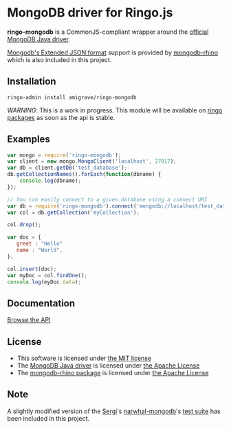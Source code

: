 MongoDB driver for Ringo.js
===========================

**ringo-mongodb** is a CommonJS-compliant wrapper around the [official MongoDB Java driver](https://github.com/mongodb/mongo-java-driver).

[Mongodb's Extended JSON format](http://www.mongodb.org/display/DOCS/Mongo+Extended+JSON) support is provided by [mongodb-rhino](http://code.google.com/p/mongodb-rhino/)
which is also included in this project.

Installation
------------

    ringo-admin install amigrave/ringo-mongodb

*_WARNING_*: This is a work in progress. This module will be available on [ringo packages](http://packages.ringojs.org) as soon as the api is stable.

Examples
--------

```javascript
var mongo = require('ringo-mongodb');
var client = new mongo.MongoClient('localhost', 27017);
var db = client.getDB('test_database');
db.getCollectionNames().forEach(function(dbname) {
    console.log(dbname);
});
```

```javascript
// You can easily connect to a given database using a connect URI
var db = require('ringo-mongodb').connect('mongodb://localhost/test_database');
var col = db.getCollection('myCollection');

col.drop();

var doc = {
   greet : "Hello"
   name : "World",
};

col.insert(doc);
var myDoc = col.findOne();
console.log(myDoc.data);
```

Documentation
-------------

[Browse the API](http://amigrave.com/p/ringo-mongodb/)

License
-------

- This software is licensed under [the MIT license](http://opensource.org/licenses/MIT)
- The [MongoDB Java driver](https://github.com/mongodb/mongo-java-driver) is licensed under [the Apache License](http://opensource.org/licenses/Apache-2.0)
- The [mongodb-rhino package](http://www.mongodb.org/display/DOCS/Mongo+Extended+JSON) is licensed under [the Apache License](http://opensource.org/licenses/Apache-2.0)

Note
----

A slightly modified version of the [Sergi](https://github.com/sergi)'s [narwhal-mongodb](https://github.com/sergi/narwhal-mongodb)'s [test suite](https://github.com/sergi/narwhal-mongodb/tree/master/tests) has been included in this project.

